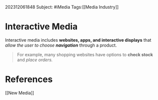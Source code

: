 202312061848
Subject: #iMedia
Tags:[[Media Industry]]

# Interactive Media

Interactive media includes **websites, apps, and interactive displays** that *allow the user to choose **navigation*** through a product.

>For example, many shopping websites have options to **check stock** and *place orders.*


# **References**


[[New Media]]